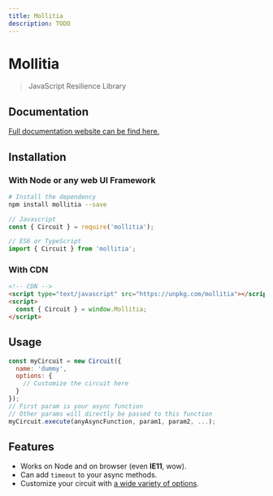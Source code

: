 ```yaml
---
title: Mollitia
description: TODO
---
```


# Mollitia

> JavaScript Resilience Library

<!-- TODO Description -->

## Documentation

<!-- TODO Change -->
[Full documentation website can be find here.](http://135.39.45.156:8080)

## Installation

### With Node or any web UI Framework

``` bash
# Install the dependency
npm install mollitia --save
```

``` javascript
// Javascript
const { Circuit } = require('mollitia');
```

``` typescript
// ES6 or TypeScript
import { Circuit } from 'mollitia';
```

### With CDN

``` html
<!-- CDN -->
<script type="text/javascript" src="https://unpkg.com/mollitia"></script>
<script>
  const { Circuit } = window.Mollitia;
</script>
```

## Usage

<!-- TODO change -->
``` javascript
const myCircuit = new Circuit({
  name: 'dummy',
  options: {
    // Customize the circuit here
  }
});
// First param is your async function
// Other params will directly be passed to this function
myCircuit.execute(anyAsyncFunction, param1, param2, ...);
```

## Features

<!-- TODO update -->

<div>

  - Works on Node and on browser (even **IE11**, wow).
  - Can add `timeout` to your async methods.
  - Customize your circuit with [a wide variety of options](/api/options).

</div>

<!-- TODO comparison with resilience4j -->
